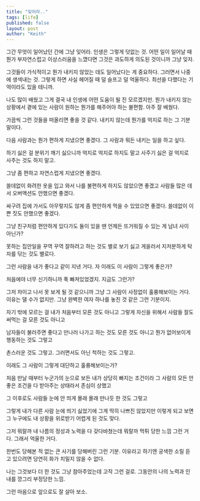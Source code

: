 ```yaml
---
title: "잊어라.."
tags: [life]
published: false
layout: post
author: "Keith"
---
```


그간 무엇이 일어났던 간에 그냥 잊어라. 인생은 그렇게 덧없는 것. 어떤 일이 일어날 때 뭔가 부자연스럽고 이상스러움을 느꼈다면 그것은 과도하게 의도된 것이니까 그냥 잊자.

그것들이 가식적이고 뭔가 내키지 않았는 데도 일어났다는 게 중요하다. 그러면서 나중에 생색내는 것. 그렇게 하면 사실 헤어질 때 덜 슬프고 덜 억울하다. 최선을 다했다는 기억이라도 있을 테니까.

나도 많이 배웠고 그게 결국 내 인생에 어떤 도움이 될 진 모르겠지만. 뭔가 내키지 않는 상황에서 곁에 있는 사람이 원하는 뭔가를 해주어야 하는 불편함. 아주 잘 배웠다. 

가끔씩 그런 것들을 떠올리면 좋을 것 같다. 내키지 않는데 뭔가를 억지로 하는 그 기분 말이다.

다음 사람과는 뭔가 편하게 지냈으면 좋겠다. 그 사람과 뭐든 내키는 일을 하고 싶다. 

하기 싫은 걸 분위기 깨기 싫으니까 억지로 억지로 하지도 말고 사주기 싫은 걸 억지로 사주는 것도 하지 말고. 

그냥 좀 편하고 자연스럽게 지냈으면 좋겠다.

쓸데없이 화려한 옷을 입고 와서 나를 불편하게 하지도 않았으면 좋겠고 사람들 많은 데서 오버액션도 안했으면 좋겠다. 

싸구려 집에 가서도 아무렇지도 않게 좀 편안하게 먹을 수 있었으면 좋겠다. 쓸데없이 이쁜 짓도 안했으면 좋겠다.

그냥 친구처럼 편안하게 있다가도 둘이 있을 땐 언제든 뜨거워질 수 있는 게 남녀 사이 아닌가?

못하는 집안일을 꾸역 꾸역 잘하려고 하는 것도 별로 보기 싫고 게을러서 지저분하게 탁자를 닦는 것도 별로다.

그런 사람을 내가 좋다고 같이 지낸 거다. 자 이래도 이 사람이 그렇게 좋은가? 

처음에야 너무 신기하니까 푹 빠져있었겠지. 지금도 그런가?

그저 차이고 나서 못 보게 될 것 같으니까 그냥 그 사람이 사정없이 훌륭해보이는 거다. 이유는 댈 수가 없지만. 그냥 완벽한 여자 하나를 놓친 것 같은 그런 기분이지.

자기 밖에 모르는 걸 내가 처음부터 모른 것도 아니고 그렇게 자신을 위해서 사람들 잘도 써먹는 걸 모른 것도 아니고 

남자들이 불러주면 좋다고 만나러 나가고 하는 것도 모른 것도 아니고 뭔가 없어보이게 행동하는 것도 그렇고

촌스러운 것도 그렇고. 그러면서도 아닌 척하는 것도 그렇고.

이래도 그 사람이 그렇게 대단하고 훌륭해보이는가?

처음 만날 때부터 누군가의 눈으로 보든 내가 상당히 빠지는 조건이라 그 사람의 모든 안좋은 조건을 다 받아주는 상태라서 존심이 상했고

그 이후로도 사람들 눈에 안 띄게 몰래 몰래 만나듯 한 것도 그렇고

그렇게 내가 다른 사람 눈에 띄기 싫었기에 그게 딱히 나쁘진 않았지만 이렇게 되고 보면 그 누구에도 내 상황을 위로받기 어렵게 된 것도 맞다.

그저 뭐랄까 내 나름의 정성과 노력을 다 갖다바쳤는데 뭐랄까 먹튀 당한 느낌 그런 거다. 그래서 억울한 거다.

한번도 당해본 적 없는 큰 사기를 당해버린 그런 기분. 이유라고 하기엔 궁색한 소릴 듣고 있으려면 당연히 화가 치밀지 않을 수 없다.

나는 그것보다 더 한 것도 그냥 참아주었는데 고작 그런 걸로. 그동안의 나의 노력과 인내를 깡그리 부정당한 느낌.

그런 마음으로 앞으로도 잘 살아 보소.

